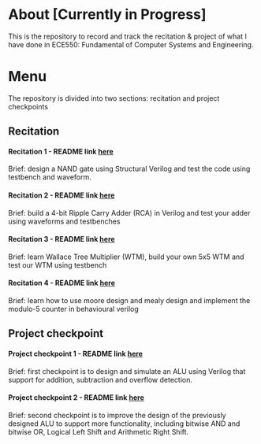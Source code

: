 # About [Currently in Progress]
This is the repository to record and track the recitation & project of what I have done in ECE550: Fundamental of Computer Systems and Engineering.

# Menu
The repository is divided into two sections: recitation and project checkpoints
## Recitation

#### Recitation 1 - README link [here](Recitation1/README.md)

Brief: design a NAND gate using Structural Verilog and test the code using testbench and waveform.

#### Recitation 2 - README link [here](Recitation2/README.md)

Brief: build a 4-bit Ripple Carry Adder (RCA) in Verilog and test your adder using waveforms and testbenches

#### Recitation 3 - README link [here](Recitation3/README.md)

Brief: learn Wallace Tree Multiplier (WTM), build your own 5x5 WTM and test our WTM using testbench

#### Recitation 4 - README link [here](Recitation4/README.md)

Brief: learn how to use moore design and mealy design and implement the modulo-5 counter in behavioural verilog

## Project checkpoint

#### Project checkpoint 1 - README link [here](Project1/README.md)

Brief: first checkpoint is to design and simulate an ALU using Verilog that support for addition, subtraction and overflow detection.

#### Project checkpoint 2 - README link [here](Project2/README.md)

Brief: second checkpoint is to improve the design of the previously designed ALU to support more functionality, including bitwise AND and bitwise OR, Logical Left Shift and Arithmetic Right Shift.
